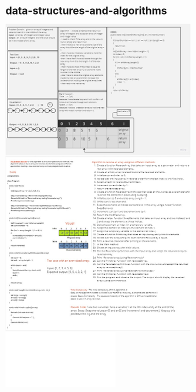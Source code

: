 # data-structures-and-algorithms

![array-insert-shift](./array-reverse/Assest/2.jpg)
![array-insert-shift](./array-insert-shift/1.jpg)
![array binary search](./array-binary-search/REDME.md)
